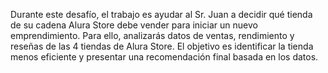 Durante este desafío, el trabajo es ayudar al Sr. Juan a decidir qué tienda de su cadena Alura Store debe vender para iniciar un nuevo emprendimiento.
Para ello, analizarás datos de ventas, rendimiento y reseñas de las 4 tiendas de Alura Store. El objetivo es identificar la tienda menos
eficiente y presentar una recomendación final basada en los datos.
